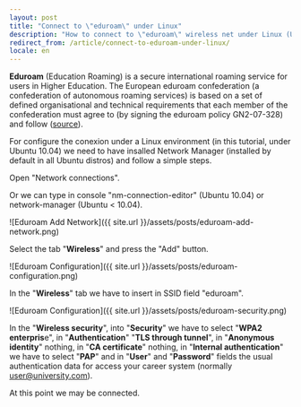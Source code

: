 ```yaml
---
layout: post
title: "Connect to \"eduroam\" under Linux"
description: "How to connect to \"eduroam\" wireless net under Linux (Ubuntu)"
redirect_from: /article/connect-to-eduroam-under-linux/
locale: en
---
```


**Eduroam** (Education Roaming) is a secure international roaming  service for users in Higher Education. The European eduroam  confederation (a confederation of autonomous roaming services) is based  on a set of defined organisational and technical requirements that each  member of the confederation must agree to (by signing the eduroam policy  GN2-07-328) and follow ([source](http://en.wikipedia.org/wiki/Eduroam)).

For configure the conexion under a Linux environment (in this tutorial, under Ubuntu 10.04) we need to have insalled Network Manager (installed by default in all Ubuntu distros) and follow a simple steps.

Open "Network connections".

Or we can type in console "nm-connection-editor" (Ubuntu 10.04) or network-manager (Ubuntu <  10.04).

![Eduroam Add Network]({{ site.url }}/assets/posts/eduroam-add-network.png)

Select the tab "**Wireless**" and press the "Add" button.

![Eduroam Configuration]({{ site.url }}/assets/posts/eduroam-configuration.png)

In the "**Wireless**" tab we have to insert in SSID field "eduroam".

![Eduroam Configuration]({{ site.url }}/assets/posts/eduroam-security.png)

In the "**Wireless security**", into "**Security**" we have to select "**WPA2 enterpris**e", in "**Authentication**" "**TLS through tunnel**", in "**Anonymous identity**" nothing, in "**CA certificate**" nothing, in "**Internal authentication**" we have to select "**PAP**" and in "**User**" and "**Password**" fields the usual authentication data for access your career system (normally user@university.com).

At this point we may be connected.
